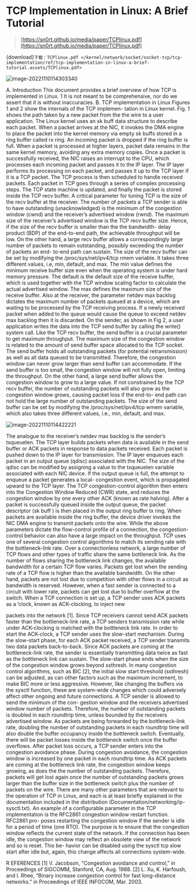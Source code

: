 # TCP Implementation in Linux: A Brief Tutorial

> [https://sn0rt.github.io/media/paper/TCPlinux.pdf](https://sn0rt.github.io/media/paper/TCPlinux.pdf)

{download}`下载：TCPlinux.pdf </kernel/network/socket/socket-tcp/tcp-implementation/ref/tcp-implementation-in-linux-a-brief-tutorial.assets/TCPlinux.pdf>`



![image-20221110114303340](tcp-implementation-in-linux-a-brief-tutorial.assets/image-20221110114303340.png)



A. Introduction
This document provides a brief overview of how TCP is
implemented in Linux. 1 It is not meant to be comprehensive,
nor do we assert that it is without inaccuracies.
B. TCP implementation in Linux
Figures 1 and 2 show the internals of the TCP implemen-
tation in Linux kernel. Fig. 1 shows the path taken by a new
packet from the the wire to a user application. The Linux
kernel uses an sk buff data structure to describe each packet.
When a packet arrives at the NIC, it invokes the DMA engine
to place the packet into the kernel memory via empty sk buffs
stored in a ring buffer called rx ring. An incoming packet is
dropped if the ring buffer is full. When a packet is processed at
higher layers, packet data remains in the same kernel memory,
avoiding any extra memory copies.
Once a packet is successfully received, the NIC raises an
interrupt to the CPU, which processes each incoming packet
and passes it to the IP layer. The IP layer performs its
processing on each packet, and passes it up to the TCP layer
if it is a TCP packet. The TCP process is then scheduled to
handle received packets. Each packet in TCP goes through a
series of complex processing steps. The TCP state machine is
updated, and finally the packet is stored inside the TCP recv
buffer.
A critical parameter for tuning TCP is the size of the
recv buffer at the receiver. The number of packets a TCP
sender is able to have outstanding (unacknowledged) is the
minimum of the congestion window (cwnd) and the receiver’s
advertised window (rwnd). The maximum size of the receiver’s
advertised window is the TCP recv buffer size. Hence, if the
size of the recv buffer is smaller than the the bandwidth-
delay product (BDP) of the end-to-end path, the achievable
throughput will be low. On the other hand, a large recv buffer
allows a correspondingly large number of packets to remain
outstanding, possibly exceeding the number of packets an end-
to-end path can sustain. The size of the recv buffer can be
set by modifying the /proc/sys/net/ipv4/tcp rmem variable. It
takes three different values, i.e, min, default, and max. The min
value defines the minimum receive buffer size even when the
operating system is under hard memory pressure. The default
is the default size of the receive buffer, which is used together
with the TCP window scaling factor to calculate the actual
advertised window. The max defines the maximum size of the
receive buffer.
Also at the receiver, the parameter netdev max backlog
dictates the maximum number of packets queued at a device,
which are waiting to be processed by the TCP receiving
process. If a newly received packet when added to the queue
would cause the queue to exceed netdev max backlog then it
is discarded.
On the sender, as shown in Fig 2, a user application writes
the data into the TCP send buffer by calling the write() system
call. Like the TCP recv buffer, the send buffer is a crucial
parameter to get maximum throughput. The maximum size
of the congestion window is related to the amount of send
buffer space allocated to the TCP socket. The send buffer
holds all outstanding packets (for potential retransmission)
as well as all data queued to be transmitted. Therefore, the
congestion window can never grow larger than send buffer can
accommodate. If the send buffer is too small, the congestion
window will not fully open, limiting the throughput. On the
other hand, a large send buffer allows the congestion window
to grow to a large value. If not constrained by the TCP recv
buffer, the number of outstanding packets will also grow as the
congestion window grows, causing packet loss if the end-to-
end path can not hold the large number of outstanding packets.
The size of the send buffer can be set by modifying the
/proc/sys/net/ipv4/tcp wmem variable, which also takes three
different values, i.e., min, default, and max.

![image-20221110114422221](tcp-implementation-in-linux-a-brief-tutorial.assets/image-20221110114422221.png)

The analogue to the receiver’s netdev max backlog is the
sender’s txqueuelen. The TCP layer builds packets when data
is available in the send buffer or ACK packets in response to
data packets received. Each packet is pushed down to the IP
layer for transmission. The IP layer enqueues each packet in an
output queue (qdisc) associated with the NIC. The size of the
qdisc can be modified by assigning a value to the txqueuelen
variable associated with each NIC device. If the output queue
is full, the attempt to enqueue a packet generates a local-
congestion event, which is propagated upward to the TCP
layer. The TCP congestion-control algorithm then enters into
the Congestion Window Reduced (CWR) state, and reduces
the congestion window by one every other ACK (known as
rate halving). After a packet is successfully queued inside the
output queue, the packet descriptor (sk buff ) is then placed
in the output ring buffer tx ring. When packets are available
inside the ring buffer, the device driver invokes the NIC DMA
engine to transmit packets onto the wire.
While the above parameters dictate the flow-control profile
of a connection, the congestion-control behavior can also have
a large impact on the throughput. TCP uses one of several
congestion control algorithms to match its sending rate with
the bottleneck-link rate. Over a connectionless network, a large
number of TCP flows and other types of traffic share the same
bottleneck link. As the number of flows sharing the bottleneck
link changes, the available bandwidth for a certain TCP flow
varies. Packets get lost when the sending rate of a TCP flow
is higher than the available bandwidth. On the other hand,
packets are not lost due to competition with other flows in a
circuit as bandwidth is reserved. However, when a fast sender
is connected to a circuit with lower rate, packets can get lost
due to buffer overflow at the switch.
When a TCP connection is set up, a TCP sender uses ACK
packets as a ’clock, known as ACK-clocking, to inject new



packets into the network [1]. Since TCP receivers cannot
send ACK packets faster than the bottleneck-link rate, a
TCP senders transmission rate while under ACK-clocking is
matched with the bottleneck link rate. In order to start the
ACK-clock, a TCP sender uses the slow-start mechanism.
During the slow-start phase, for each ACK packet received,
a TCP sender transmits two data packets back-to-back. Since
ACK packets are coming at the bottleneck-link rate, the sender
is essentially transmitting data twice as fast as the bottleneck
link can sustain. The slow-start phase ends when the size
of the congestion window grows beyond ssthresh. In many
congestion control algorithms, such as BIC [2], the initial
slow start threshold (ssthresh) can be adjusted, as can other
factors such as the maximum increment, to make BIC more
or less aggressive. However, like changing the buffers via
the sysctl function, these are system-wide changes which
could adversely affect other ongoing and future connections.
A TCP sender is allowed to send the minimum of the con-
gestion window and the receivers advertised window number
of packets. Therefore, the number of outstanding packets
is doubled in each roundtrip time, unless bounded by the
receivers advertised window. As packets are being forwarded
by the bottleneck-link rate, doubling the number of outstanding
packets in each roundtrip time will also double the buffer
occupancy inside the bottleneck switch. Eventually, there will
be packet losses inside the bottleneck switch once the buffer
overflows.
After packet loss occurs, a TCP sender enters into the
congestion avoidance phase. During congestion avoidance,
the congestion window is increased by one packet in each
roundtrip time. As ACK packets are coming at the bottleneck
link rate, the congestion window keeps growing, as does the
the number of outstanding packets. Therefore, packets will get
lost again once the number of outstanding packets grows larger
than the buffer size in the bottleneck switch plus the number
of packets on the wire.
There are many other parameters that are relevant to the
operation of TCP in Linux, and each is at least briefly
explained in the documentation included in the distribution
(Documentation/networking/ip-sysctl.txt). An example of a
configurable parameter in the TCP implementation is the
RFC2861 congestion window restart function. RFC2861 pro-
poses restarting the congestion window if the sender is idle for
a period of time (one RTO). The purpose is to ensure that the
congestion window reflects the current state of the network.
If the connection has been idle, the congestion window may
reflect an obsolete view of the network and so is reset. This be-
havior can be disabled using the sysctl tcp slow start after idle
but, again, this change affects all connections system-wide.



R EFERENCES
[1] V. Jacobson, “Congestion avoidance and control,” in Proceedings of
SIGCOMM, Stanford, CA, Aug. 1988.
[2] L. Xu, K. Harfoush, and I. Rhee, “Binary increase congestion control for
fast long-distance networks.” in Proceedings of IEEE INFOCOM, Mar.
2003.











